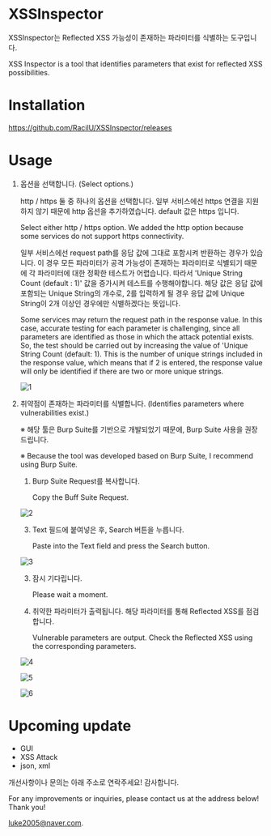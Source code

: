 # XSSInspector
XSSInspector는 Reflected XSS 가능성이 존재하는 파라미터를 식별하는 도구입니다.

XSS Inspector is a tool that identifies parameters that exist for reflected XSS possibilities.

# Installation
https://github.com/RacilU/XSSInspector/releases

# Usage
1. 옵션을 선택합니다. (Select options.)
   
   http / https 둘 중 하나의 옵션을 선택합니다. 일부 서비스에선 https 연결을 지원하지 않기 때문에 http 옵션을 추가하였습니다.
   default 값은 https 입니다.
   
   Select either http / https option. We added the http option because some services do not support https connectivity.

   일부 서비스에선 request path를 응답 값에 그대로 포함시켜 반환하는 경우가 있습니다.
   이 경우 모든 파라미터가 공격 가능성이 존재하는 파라미터로 식별되기 때문에 각 파라미터에 대한 정확한 테스트가 어렵습니다.
   따라서 'Unique String Count (default : 1)' 값을 증가시켜 테스트를 수행해야합니다.
   해당 값은 응답 값에 포함되는 Unique String의 개수로, 2를 입력하게 될 경우 응답 값에 Unique String이 2개 이상인 경우에만 식별하겠다는 뜻입니다.

   Some services may return the request path in the response value.
   In this case, accurate testing for each parameter is challenging, since all parameters are identified as those in which the attack potential exists.
   So, the test should be carried out by increasing the value of 'Unique String Count (default: 1).
   This is the number of unique strings included in the response value, which means that if 2 is entered, the response value will only be identified if there are two or more unique strings.

   ![1](https://github.com/RacilU/XSSInspector/assets/168049442/ebe0a6fa-877f-476f-98b9-97ffb04591e9)

3. 취약점이 존재하는 파라미터를 식별합니다. (Identifies parameters where vulnerabilities exist.)
   
   ※ 해당 툴은 Burp Suite를 기반으로 개발되었기 때문에, Burp Suite 사용을 권장드립니다.
   
   ※ Because the tool was developed based on Burp Suite, I recommend using Burp Suite.

   1) Burp Suite Request를 복사합니다.
          
      Copy the Buff Suite Request.

   ![2](https://github.com/RacilU/XSSInspector/assets/168049442/a2370fb9-d729-415a-b55f-95cf6d13e68f)

   3) Text 필드에 붙여넣은 후, Search 버튼을 누릅니다.

      Paste into the Text field and press the Search button.

   ![3](https://github.com/RacilU/XSSInspector/assets/168049442/686ae7ca-3ea5-42f9-a733-254cdc2b5f24)

   3) 잠시 기다립니다.
      
      Please wait a moment.

   4) 취약한 파라미터가 출력됩니다. 해당 파라미터를 통해 Reflected XSS를 점검합니다.
      
      Vulnerable parameters are output.
      Check the Reflected XSS using the corresponding parameters.

   ![4](https://github.com/RacilU/XSSInspector/assets/168049442/f26e5635-241d-492f-a525-b6f66eec34f5)

   ![5](https://github.com/RacilU/XSSInspector/assets/168049442/6a7fece3-5a9d-41d6-bea5-a8c8df937e4c)

   ![6](https://github.com/RacilU/XSSInspector/assets/168049442/f7112fb1-26a2-4c78-9506-9f505959bdee)


# Upcoming update
- GUI
- XSS Attack
- json, xml

개선사항이나 문의는 아래 주소로 연락주세요! 감사합니다.

For any improvements or inquiries, please contact us at the address below! Thank you!

luke2005@naver.com.
